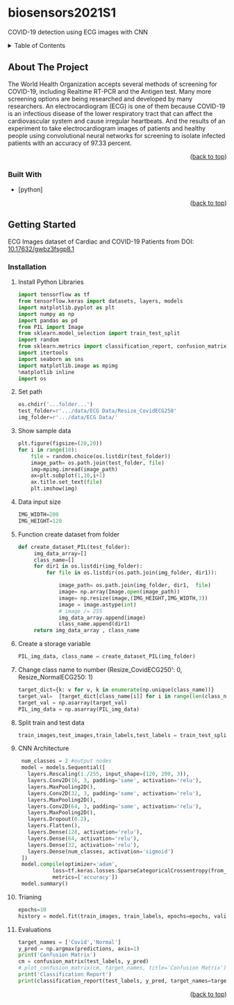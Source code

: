 # biosensors2021S1
COVID-19 detection using ECG images with CNN

<div id="top"></div>

<!-- TABLE OF CONTENTS -->
<details>
  <summary>Table of Contents</summary>
  <ol>
    <li>
      <a href="#about-the-project">About The Project</a>
      <ul>
        <li><a href="#built-with">Built With</a></li>
      </ul>
    </li>
    <li>
      <a href="#getting-started">Getting Started</a>
      <ul>
        <li><a href="#installation">Installation</a></li>
      </ul>
    </li>
    
  </ol>
</details>



<!-- ABOUT THE PROJECT -->
## About The Project
The World Health Organization accepts several methods of screening for COVID-19, including Realtime RT-PCR and the Antigen test. Many more screening options are being researched and developed by many researchers. An electrocardiogram (ECG) is one of them because COVID-19 is an infectious disease of the lower respiratory tract that can affect the cardiovascular system and cause irregular heartbeats. And the results of an experiment to take electrocardiogram images of patients and healthy people using convolutional neural networks for screening to isolate infected patients with an accuracy of 97.33 percent.

<p align="right">(<a href="#top">back to top</a>)</p>

### Built With

* [python]

<p align="right">(<a href="#top">back to top</a>)</p>



<!-- GETTING STARTED -->
## Getting Started

ECG Images dataset of Cardiac and COVID-19 Patients from DOI: [10.17632/gwbz3fsgp8.1](https://data.mendeley.com/datasets/gwbz3fsgp8/1)


### Installation

1. Install Python Libraries
   ```py
   import tensorflow as tf
   from tensorflow.keras import datasets, layers, models
   import matplotlib.pyplot as plt
   import numpy as np
   import pandas as pd
   from PIL import Image
   from sklearn.model_selection import train_test_split
   import random
   from sklearn.metrics import classification_report, confusion_matrix
   import itertools 
   import seaborn as sns
   import matplotlib.image as mpimg
   %matplotlib inline
   import os
   ```
2. Set path
   ```py
   os.chdir('...folder...')
   test_folder=r'.../data/ECG Data/Resize_CovidECG250'
   img_folder=r'.../data/ECG Data/'
   ```
3. Show sample data
   ```py
   plt.figure(figsize=(20,20))
   for i in range(10):
       file = random.choice(os.listdir(test_folder))
       image_path= os.path.join(test_folder, file)
       img=mpimg.imread(image_path)
       ax=plt.subplot(1,10,i+1)
       ax.title.set_text(file)
       plt.imshow(img)
   ```
4. Data input size
   ```py
   IMG_WIDTH=200
   IMG_HEIGHT=120
   ```
5. Function create dataset from folder
   ```py
   def create_dataset_PIL(test_folder):
        img_data_array=[]
        class_name=[]
        for dir1 in os.listdir(img_folder):
            for file in os.listdir(os.path.join(img_folder, dir1)):

                image_path= os.path.join(img_folder, dir1,  file)
                image= np.array(Image.open(image_path))
                image= np.resize(image,(IMG_HEIGHT,IMG_WIDTH,3))
                image = image.astype(int)
                # image /= 255  
                img_data_array.append(image)
                class_name.append(dir1)
        return img_data_array , class_name
   ```
6. Create a storage variable
   ```py
   PIL_img_data, class_name = create_dataset_PIL(img_folder)
   ```
7. Change class name to number (Resize_CovidECG250': 0, Resize_NormalECG250: 1)
   ```py
   target_dict={k: v for v, k in enumerate(np.unique(class_name))}
   target_val=  [target_dict[class_name[i]] for i in range(len(class_name))]
   target_val = np.asarray(target_val)
   PIL_img_data = np.asarray(PIL_img_data)
   ```
8. Split train and test data
   ```py
   train_images,test_images,train_labels,test_labels = train_test_split(PIL_img_data,target_val,test_size=0.3,random_state=2)
   ```
9. CNN Architecture
   ```py
    num_classes = 2 #output nodes
    model = models.Sequential([
      layers.Rescaling(1./255, input_shape=(120, 200, 3)),
      layers.Conv2D(16, 3, padding='same', activation='relu'),
      layers.MaxPooling2D(),
      layers.Conv2D(32, 3, padding='same', activation='relu'),
      layers.MaxPooling2D(),
      layers.Conv2D(64, 3, padding='same', activation='relu'),
      layers.MaxPooling2D(),
      layers.Dropout(0.2),
      layers.Flatten(),
      layers.Dense(128, activation='relu'),
      layers.Dense(64, activation='relu'),
      layers.Dense(32, activation='relu'),
      layers.Dense(num_classes, activation='sigmoid')
    ])
    model.compile(optimizer='adam',
              loss=tf.keras.losses.SparseCategoricalCrossentropy(from_logits=True),
              metrics=['accuracy'])
    model.summary()
   ```
10. Trianing
    ```py
    epochs=10
    history = model.fit(train_images, train_labels, epochs=epochs, validation_data=(test_images, test_labels))
    ```
11. Evaluations
    ```py
    target_names = ['Covid','Normal']
    y_pred = np.argmax(predictions, axis=1)
    print('Confusion Matrix')
    cm = confusion_matrix(test_labels, y_pred)
    # plot_confusion_matrix(cm, target_names, title='Confusion Matrix')
    print('Classification Report')
    print(classification_report(test_labels, y_pred, target_names=target_names))
    ```
   
<p align="right">(<a href="#top">back to top</a>)</p>


